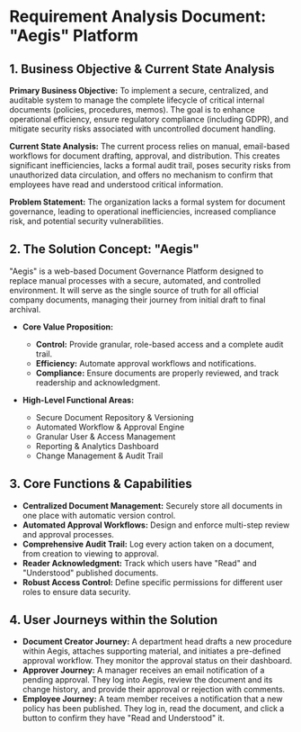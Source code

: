# Requirement Analysis Document: "Aegis" Platform

## 1. Business Objective & Current State Analysis

**Primary Business Objective:** To implement a secure, centralized, and auditable system to manage the complete lifecycle of critical internal documents (policies, procedures, memos). The goal is to enhance operational efficiency, ensure regulatory compliance (including GDPR), and mitigate security risks associated with uncontrolled document handling.

**Current State Analysis:** The current process relies on manual, email-based workflows for document drafting, approval, and distribution. This creates significant inefficiencies, lacks a formal audit trail, poses security risks from unauthorized data circulation, and offers no mechanism to confirm that employees have read and understood critical information.

**Problem Statement:** The organization lacks a formal system for document governance, leading to operational inefficiencies, increased compliance risk, and potential security vulnerabilities.

## 2. The Solution Concept: "Aegis"

"Aegis" is a web-based Document Governance Platform designed to replace manual processes with a secure, automated, and controlled environment. It will serve as the single source of truth for all official company documents, managing their journey from initial draft to final archival.

* **Core Value Proposition:**
    * **Control:** Provide granular, role-based access and a complete audit trail.
    * **Efficiency:** Automate approval workflows and notifications.
    * **Compliance:** Ensure documents are properly reviewed, and track readership and acknowledgment.

* **High-Level Functional Areas:**
    * Secure Document Repository & Versioning
    * Automated Workflow & Approval Engine
    * Granular User & Access Management
    * Reporting & Analytics Dashboard
    * Change Management & Audit Trail

## 3. Core Functions & Capabilities

* **Centralized Document Management:** Securely store all documents in one place with automatic version control.
* **Automated Approval Workflows:** Design and enforce multi-step review and approval processes.
* **Comprehensive Audit Trail:** Log every action taken on a document, from creation to viewing to approval.
* **Reader Acknowledgment:** Track which users have "Read" and "Understood" published documents.
* **Robust Access Control:** Define specific permissions for different user roles to ensure data security.

## 4. User Journeys within the Solution

* **Document Creator Journey:** A department head drafts a new procedure within Aegis, attaches supporting material, and initiates a pre-defined approval workflow. They monitor the approval status on their dashboard.
* **Approver Journey:** A manager receives an email notification of a pending approval. They log into Aegis, review the document and its change history, and provide their approval or rejection with comments.
* **Employee Journey:** A team member receives a notification that a new policy has been published. They log in, read the document, and click a button to confirm they have "Read and Understood" it.